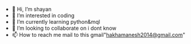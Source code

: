 - 👋 Hi, I’m shayan
- 👀 I’m interested in coding
- 🌱 I’m currently learning python&mql
- 💞️ I’m looking to collaborate on i dont know
- 📫 How to reach me mail to this gmail"hakhamanesh2014@gmail.com"

<!---
hakhamanesh2015/hakhamanesh2015 is a ✨ special ✨ repository because its `README.md` (this file) appears on your GitHub profile.
You can click the Preview link to take a look at your changes.
--->
